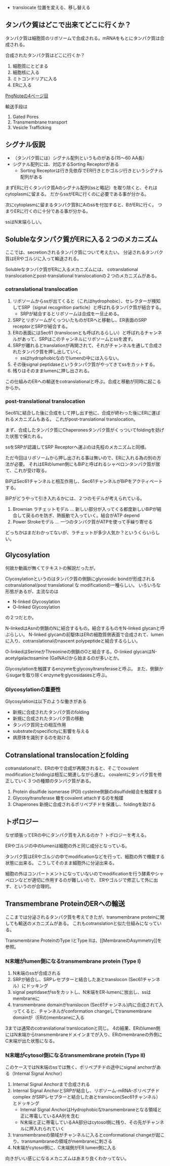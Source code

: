 - translocate 位置を変える、移し替える

## タンパク質はどこで出来てどこに行くか？

タンパク質は細胞質のリボソームで合成される。mRNAをもとにタンパク質は合成される。

合成されたタンパク質はどこに行くか？

1. 細胞質にとどまる
2. 細胞核に入る
3. ミトコンドリアに入る
4. ERに入る

[PngNoteの4ページ目](https://karino2.github.io/ImageGallery/CellBiology706x.html#lg=1&slide=3)

輸送手段は

1. Gated Pores
2. Transmembrane transport
3. Vesicle Trafficking

## シグナル仮説

- （タンパク質には）シグナル配列というものがある(15〜60 AA長）
- シグナル配列には、対応するSorting Receptorがある
  - Sorting Receptorは行き先依存でER行きとかゴルジ行きというシグナル配列がある

まずERに行くタンパク質Aのシグナル配列(ssと略記）を取り除くと、それはcytoplasmに留まる。
だからssがERに行くのに必要である事が分かる。

次にcytoplasmに留まるタンパク質BにAのssを付加すると、BがERに行く。
つまりERに行くのに十分である事が分かる。

ssはN末端らしい。

## Solubleなタンパク質がERに入る２つのメカニズム

ここでは、secretionされるタンパク質について考えたい。
分泌されるタンパク質はERやゴルジに入って輸送される。

Solubleなタンパク質がERに入るメカニズムには、
cotranslational translocationとpost-translational translocationの２つのメカニズムがある。

### cotranslational translocation

1. リボソームからssが出てくると（これはhydrophobic）、セレクターが検知してSRP（signal recognition particle）と呼ばれるタンパク質が結合する。
   - SRPが結合するとリボソームは合成を一旦止める。
2. SRPとリボソームがくっついたものがERへと移動し、ER表面のSRP receptorとSRPが結合する。
3. ERの表面にはSec61 (transloconとも呼ばれるらしい）と呼ばれるチャンネルがあって、SRPはこのチャンネルにリボソームとssを渡す。
4. SRPが離れるとtranslationが再開されて、それがチャンネルを通して合成されたタンパク質を押し出していく。
   - ssはhydrophobicなのでlumenの中には入らない。
5. その後signal peptidaseというタンパク質がやってきてssをカットする。
6. 残りはそのままlumenに押し出される。

この仕組みのERへの輸送をcotranslationalと呼ぶ。合成と移動が同時に起こるからか。

### post-translational translocation

Sec61に結合した後に合成をして押し出す他に、合成が終わった後にERに運ばれるメカニズムもある。
これがpost-translational translocation。

まず、合成したタンパク質にChaperonesタンパク質がくっついてfoldingを妨げた状態で保たれる。

ssをSRPが認識してSRP Receptorへ運ぶのは先程のメカニズムと同様。

ただ今回はリボソームから押し出される事は無いので、ERに入れる為の別の方法が必要。
それはERのlumen側にもBiPと呼ばれるシャペロンタンパク質が居て、これが受け取る。

BiPはSec61チャンネルと相互作用し、Sec61チャンネルがBiPをアクティベートする。

BiPがどうやって引き入れるかには、２つのモデルが考えられている。

1. Brownian ラチェットモデル ... 新しい部分が入ってくる都度新しいBiPが結合して戻るのを防ぎ、熱振動で入っていく。結合がATP depend
2. Power Strokeモデル ... 一つのタンパク質がATPを使って手繰り寄せる

どっちかはまだわかってないが、ラチェットが多少人気か？というくらいらしい。

## Glycosylation

何故か動画が無くてテキストの解説だったが。

Clycosylationというのはタンパク質の側鎖にglycosidic bondが形成されるcotranslational/post translational な modificationの一種らしい。
いろいろな形態があるが、主流なのは

- N-linked Glycosylation
- O-linked Glycosylation

の２つだとか。

N-linkedはAsnの側鎖のNに結合するもの。結合するものをN-linked glycanと呼ぶらしい。
N-linked glycanの前駆体はERの細胞質側表面で合成されて、lumenに入り、cotranslationalのnascent polypeptideと結合するらしい。

O-linkedはSerineかThreonineの側鎖のOと結合する。O-linked glycanはN-acetylgalactosamine (GaINAc)から始まるのが多いとか。

Glycosylationを触媒するenzymeをglycosyltransferaseと呼ぶ。
また、側鎖からsugarを取り除くenzymeをglycosidasesと呼ぶ。

### Glycosylationの重要性

Glycosylationは以下のような働きがある

- 新規に合成されたタンパク質のfolding
- 新規に合成されたタンパク質の移動
- タンパク質同士の相互作用
- substrateのspecificityに影響を与える
- 病原体を識別するのを助ける

## Cotranslational translocationとfolding

cotranslationalで、ERの中で合成が再開されると、そこでcovalent modificationとfoldingは相互に関連しながら進む。
covalentにタンパク質を修正していく３つの種類のタンパク質がある。

1. Protein disulfide isomerase (PDI) cysteine側鎖のdisulfide結合を触媒する
2. Glycosyltransferase 糖をcovalent attachするのを触媒
3. Chaperones 新規に合成されるポリペプチドを保護し、foldingを助ける

## トポロジー

なぜ頑張ってERの中にタンパク質を入れるのか？
トポロジーを考える。

ERやゴルジの中のlumenは細胞の外と同じ成分となっている。

タンパク質はERやゴルジの中でmodificationなどを行って、細胞の外で機能する状態に出来る。
こうしてそのまま細胞外に分泌出来る。

細胞の外はコンパートメントになっていないのでmodificationを行う酵素やシャペロンなどが適切に作用するのが難しいので、
ERやゴルジで修正して外に出す、というのが合理的。

## Transmembrane ProteinのERへの輸送

ここまでは分泌されるタンパク質を考えてきたが、transmembrane proteinに関しても輸送のメカニズムがある。
これもcotranslationと似た仕組みになっている。

Transmembrane ProteinのType IとType IIは、[[MembraneのAsymmetry]]を参照。

### N末端がlumen側になるtransmembrane protein (Type I)

1. N末端のssが合成される
2. SRPが結合し、SRPレセプターと結合したあとtranslocon (Sec61チャンネル）にドッキング
3. signal peptidaseがssをカットし、N末端をER-lumenに放出し、ssはmembraneに
4. transmembrane domainがtranslocon (Sec61チャンネル)内に合成されて入ってくると、チャンネルがconformation changeしてtransmembrane domainが（ERの)membraneに入る

3までは通常のcotranslational translocationと同じ。
4の結果、ERのlumen側にはN末端からtransmembraneドメインまでが入り、ERのmembraneの外側にC末端が出た状態になる。

### N末端がcytosol側になるtransmembrane protein (Type II)

このケースではN末端のssでは無く、ポリペプチドの途中にsignal anchorがある（Internal Signal Anchor）

1. Internal Signal Anchorまで合成される
2. Internal Signal AnchorとSRPが結合し、リボソーム-mRNA-ポリペプチド complex がSRPレセプターと結合したあとtranslocon(Sec61チャンネル）とドッキング
     - Internal Signal AnchorはHydrophobicなtransmembraneとなる領域と正に帯電しているAA列を含む
     - N末端と正に帯電しているAA部分はcytosol側に残り、その先がチャンネルに押入れられていく
3. transmembraneの領域がチャンネルに入るとconformational changeが起こり、transmambraneの領域がmembraneに刺さる
4. N末端がcytosol側に、C末端側がER lumen側に入る

向きがいい感じになるメカニズムはあまり良くわかってない。
